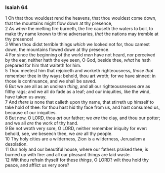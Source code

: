 ### Isaiah 64

1 Oh that thou wouldest rend the heavens, that thou wouldest come down, that the mountains might flow down at thy presence,  
2 As *when* the melting fire burneth, the fire causeth the waters to boil, to make thy name known to thine adversaries, *that* the nations may tremble at thy presence!  
3 When thou didst terrible things *which* we looked not for, thou camest down, the mountains flowed down at thy presence.  
4 For since the beginning of the world *men* have not heard, nor perceived by the ear, neither hath the eye seen, O God, beside thee, *what* he hath prepared for him that waiteth for him.  
5 Thou meetest him that rejoiceth and worketh righteousness, *those that* remember thee in thy ways: behold, thou art wroth; for we have sinned: in those is continuance, and we shall be saved.  
6 But we are all as an unclean *thing*, and all our righteousnesses *are* as filthy rags; and we all do fade as a leaf; and our iniquities, like the wind, have taken us away.  
7 And *there is* none that calleth upon thy name, that stirreth up himself to take hold of thee: for thou hast hid thy face from us, and hast consumed us, because of our iniquities.  
8 But now, O LORD, thou *art* our father; we *are* the clay, and thou our potter; and we all *are* the work of thy hand.  
9 Be not wroth very sore, O LORD, neither remember iniquity for ever: behold, see, we beseech thee, we *are* all thy people.  
10 Thy holy cities are a wilderness, Zion is a wilderness, Jerusalem a desolation.  
11 Our holy and our beautiful house, where our fathers praised thee, is burned up with fire: and all our pleasant things are laid waste.  
12 Wilt thou refrain thyself for these *things*, O LORD? wilt thou hold thy peace, and afflict us very sore?  
